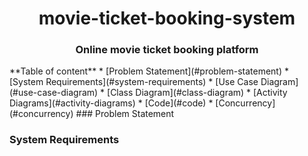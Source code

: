 <h1 align="center"> movie-ticket-booking-system</h1>
<h3 align="center">Online movie ticket booking platform</h3>
**Table of content**
* [Problem Statement](#problem-statement)
* [System Requirements](#system-requirements)
* [Use Case Diagram](#use-case-diagram)
* [Class Diagram](#class-diagram)
* [Activity Diagrams](#activity-diagrams)
* [Code](#code)
* [Concurrency](#concurrency)
### Problem Statement

### System Requirements
